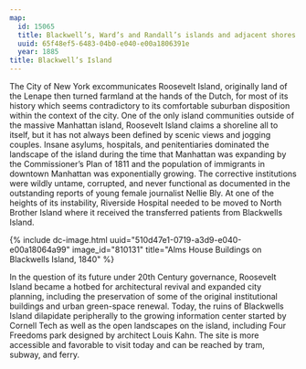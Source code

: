 ```yaml
---
map:
  id: 15065
  title: Blackwell’s, Ward’s and Randall’s islands and adjacent shores of East and Harlem River
  uuid: 65f48ef5-6483-04b0-e040-e00a1806391e
  year: 1885
title: Blackwell’s Island
---
```


The City of New York excommunicates Roosevelt Island, originally land of the Lenape then turned farmland at the hands of the Dutch, for most of its history which seems contradictory to its comfortable suburban disposition within the context of the city. One of the only island communities outside of the massive Manhattan island, Roosevelt Island claims a shoreline all to itself, but it has not always been defined by scenic views and jogging couples. Insane asylums, hospitals, and penitentiaries dominated the landscape of the island during the time that Manhattan was expanding by the Commissioner’s Plan of 1811 and the population of immigrants in downtown Manhattan was exponentially growing. The corrective institutions were wildly untame, corrupted, and never functional as documented in the outstanding reports of young female journalist Nellie Bly. At one of the heights of its instability, Riverside Hospital needed to be moved to North Brother Island where it received the transferred patients from Blackwells Island.

<div>
{% include dc-image.html uuid="510d47e1-0719-a3d9-e040-e00a18064a99" image_id="810131" title="Alms House Buildings on Blackwells Island, 1840" %}
</div>

In the question of its future under 20th Century governance, Roosevelt Island became a hotbed for architectural revival and expanded city planning, including the preservation of some of the original institutional buildings and urban green-space renewal. Today, the ruins of Blackwells Island dilapidate peripherally to the growing information center started by Cornell Tech as well as the open landscapes on the island, including Four Freedoms park designed by architect Louis Kahn. The site is more accessible and favorable to visit today and can be reached by tram, subway, and ferry.
